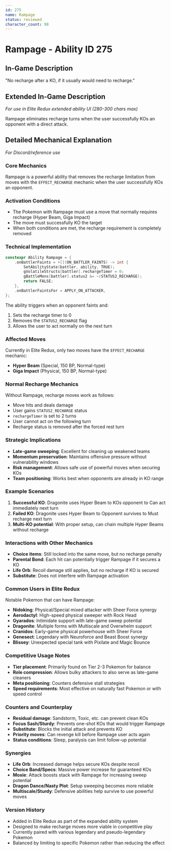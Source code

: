 ```yaml
---
id: 275
name: Rampage
status: reviewed
character_count: 98
---
```


# Rampage - Ability ID 275

## In-Game Description
"No recharge after a KO, if it usually would need to recharge."

## Extended In-Game Description
*For use in Elite Redux extended ability UI (280-300 chars max)*

Rampage eliminates recharge turns when the user successfully KOs an opponent with a direct attack.

## Detailed Mechanical Explanation
*For Discord/reference use*

### Core Mechanics
Rampage is a powerful ability that removes the recharge limitation from moves with the `EFFECT_RECHARGE` mechanic when the user successfully KOs an opponent.

### Activation Conditions
- The Pokemon with Rampage must use a move that normally requires recharge (Hyper Beam, Giga Impact)
- The move must successfully KO the target
- When both conditions are met, the recharge requirement is completely removed

### Technical Implementation
```cpp
constexpr Ability Rampage = {
    .onBattlerFaints = +[](ON_BATTLER_FAINTS) -> int {
        SetAbilityState(battler, ability, TRUE);
        gVolatileStructs[battler].rechargeTimer = 0;
        gBattleMons[battler].status2 &= ~(STATUS2_RECHARGE);
        return FALSE;
    },
    .onBattlerFaintsFor = APPLY_ON_ATTACKER,
};
```

The ability triggers when an opponent faints and:
1. Sets the recharge timer to 0
2. Removes the `STATUS2_RECHARGE` flag
3. Allows the user to act normally on the next turn

### Affected Moves
Currently in Elite Redux, only two moves have the `EFFECT_RECHARGE` mechanic:
- **Hyper Beam** (Special, 150 BP, Normal-type)
- **Giga Impact** (Physical, 150 BP, Normal-type)

### Normal Recharge Mechanics
Without Rampage, recharge moves work as follows:
- Move hits and deals damage
- User gains `STATUS2_RECHARGE` status
- `rechargeTimer` is set to 2 turns
- User cannot act on the following turn
- Recharge status is removed after the forced rest turn

### Strategic Implications
- **Late-game sweeping**: Excellent for cleaning up weakened teams
- **Momentum preservation**: Maintains offensive pressure without vulnerability windows
- **Risk management**: Allows safe use of powerful moves when securing KOs
- **Team positioning**: Works best when opponents are already in KO range

### Example Scenarios
1. **Successful KO**: Dragonite uses Hyper Beam to KOs opponent to Can act immediately next turn
2. **Failed KO**: Dragonite uses Hyper Beam to Opponent survives to Must recharge next turn
3. **Multi-KO potential**: With proper setup, can chain multiple Hyper Beams without recharge

### Interactions with Other Mechanics
- **Choice items**: Still locked into the same move, but no recharge penalty
- **Parental Bond**: Each hit can potentially trigger Rampage if it secures a KO
- **Life Orb**: Recoil damage still applies, but no recharge if KO is secured
- **Substitute**: Does not interfere with Rampage activation

### Common Users in Elite Redux
Notable Pokemon that can have Rampage:
- **Nidoking**: Physical/Special mixed attacker with Sheer Force synergy
- **Aerodactyl**: High-speed physical sweeper with Rock Head
- **Gyarados**: Intimidate support with late-game sweep potential
- **Dragonite**: Multiple forms with Multiscale and Overwhelm support
- **Cranidos**: Early-game physical powerhouse with Sheer Force
- **Genesect**: Legendary with Neuroforce and Beast Boost synergy
- **Blissey**: Unexpected special tank with Pixilate and Magic Bounce

### Competitive Usage Notes
- **Tier placement**: Primarily found on Tier 2-3 Pokemon for balance
- **Role compression**: Allows bulky attackers to also serve as late-game cleaners
- **Meta positioning**: Counters defensive stall strategies
- **Speed requirements**: Most effective on naturally fast Pokemon or with speed control

### Counters and Counterplay
- **Residual damage**: Sandstorm, Toxic, etc. can prevent clean KOs
- **Focus Sash/Sturdy**: Prevents one-shot KOs that would trigger Rampage
- **Substitute**: Blocks the initial attack and prevents KO
- **Priority moves**: Can revenge kill before Rampage user acts again
- **Status conditions**: Sleep, paralysis can limit follow-up potential

### Synergies
- **Life Orb**: Increased damage helps secure KOs despite recoil
- **Choice Band/Specs**: Massive power increase for guaranteed KOs
- **Moxie**: Attack boosts stack with Rampage for increasing sweep potential
- **Dragon Dance/Nasty Plot**: Setup sweeping becomes more reliable
- **Multiscale/Sturdy**: Defensive abilities help survive to use powerful moves

### Version History
- Added in Elite Redux as part of the expanded ability system
- Designed to make recharge moves more viable in competitive play
- Currently paired with various legendary and pseudo-legendary Pokemon
- Balanced by limiting to specific Pokemon rather than reducing the effect